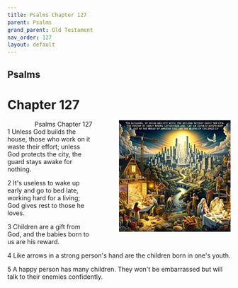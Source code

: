 ```yaml
---
title: Psalms Chapter 127
parent: Psalms
grand_parent: Old Testament
nav_order: 127
layout: default
---
```


## Psalms

# Chapter 127

<div style="clear: both; text-align: right;">
    <img src="/assets/Image/Psalms/500/127.jpg" alt="Psalms Chapter 127" class="chapter-image" style="max-width: 50%; height: auto; float: right; margin: 0 0 10px 10px; padding-left: 10%;">
    <figcaption style="font-size: 14px;">Psalms Chapter 127</figcaption>
</div>
1 Unless God builds the house, those who work on it waste their effort; unless God protects the city, the guard stays awake for nothing.

2 It's useless to wake up early and go to bed late, working hard for a living; God gives rest to those he loves.

3 Children are a gift from God, and the babies born to us are his reward.

4 Like arrows in a strong person's hand are the children born in one's youth.

5 A happy person has many children. They won't be embarrassed but will talk to their enemies confidently.


